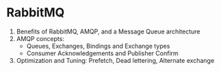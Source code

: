 # RabbitMQ
1. Benefits of RabbitMQ, AMQP, and a Message Queue architecture
2. AMQP concepts:
     - Queues, Exchanges, Bindings and Exchange types
     - Consumer Acknowledgements and Publisher Confirm
3. Optimization and Tuning: Prefetch, Dead lettering, Alternate exchange
